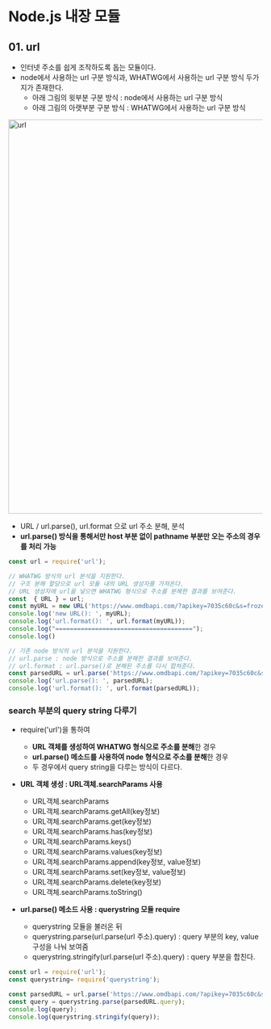 # Node.js 내장 모듈

## 01. url

- 인터넷 주소를 쉽게 조작하도록 돕는 모듈이다.
- node에서 사용하는 url 구분 방식과, WHATWG에서 사용하는 url 구분 방식 두가지가 존재한다.
  - 아래 그림의 윗부분 구분 방식 : node에서 사용하는 url 구분 방식
  - 아래 그림의 아랫부분 구분 방식 : WHATWG에서 사용하는 url 구분 방식

<img width="781" alt="url" src="https://user-images.githubusercontent.com/59442344/157380862-1d0f8c06-6222-48f7-a534-c31783d403da.png">

- URL / url.parse(), url.format 으로 url 주소 분해, 분석
- **url.parse() 방식을 통해서만 host 부분 없이 pathname 부분만 오는 주소의 경우를 처리 가능**

```js
const url = require('url');

// WHATWG 방식의 url 분석을 지원한다.
// 구조 분해 할당으로 url 모듈 내의 URL 생성자를 가져온다.
// URL 생성자에 url을 넣으면 WHATWG 형식으로 주소를 분해한 결과를 보여준다.
const  { URL } = url;
const myURL = new URL('https://www.omdbapi.com/?apikey=7035c60c&s=frozen');
console.log('new URL(): ', myURL);
console.log('url.format(): ', url.format(myURL));
console.log("======================================");
console.log()

// 기존 node 방식의 url 분석을 지원한다.
// url.parse : node 방식으로 주소를 분해한 결과를 보여준다.
// url.format : url.parse()로 분해된 주소를 다시 합쳐준다.
const parsedURL = url.parse('https://www.omdbapi.com/?apikey=7035c60c&s=frozen');
console.log('url.parse(): ', parsedURL);
console.log('url.format(): ', url.format(parsedURL));
```

### search 부분의 query string 다루기

- require('url')을 통하여
  - **URL 객체를 생성하여 WHATWG 형식으로 주소를 분해**한 경우
  - **url.parse() 메소드를 사용하여 node 형식으로 주소를 분해**한 경우
  - 두 경우에서 query string을 다루는 방식이 다르다.

- **URL 객체 생성 : URL객체.searchParams 사용**
  - URL객체.searchParams
  - URL객체.searchParams.getAll(key정보)
  - URL객체.searchParams.get(key정보)
  - URL객체.searchParams.has(key정보)
  - URL객체.searchParams.keys()
  - URL객체.searchParams.values(key정보)
  - URL객체.searchParams.append(key정보, value정보)
  - URL객체.searchParams.set(key정보, value정보)
  - URL객체.searchParams.delete(key정보)
  - URL객체.searchParams.toString()

- **url.parse() 메소드 사용 : querystring 모듈 require**
  - querystring 모듈을 불러온 뒤
  - querystring.parse(url.parse(url 주소).query) : query 부분의 key, value 구성을 나눠 보여줌
  - querystring.stringify(url.parse(url 주소).query) : query 부분을 합친다.

```js
const url = require('url');
const querystring= require('querystring');

const parsedURL = url.parse('https://www.omdbapi.com/?apikey=7035c60c&s=frozen');
const query = querystring.parse(parsedURL.query);
console.log(query);
console.log(querystring.stringify(query));
```